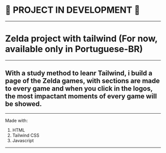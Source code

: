 # 🚧 PROJECT IN DEVELOPMENT 🚧

---

# Zelda project with tailwind (For now, available only in Portuguese-BR)

---

## With a study method to leanr Tailwind, i build a page of the Zelda games, with sections are made to every game and when you click in the logos, the most impactant moments of every game will be showed.

---

Made with:

1. HTML
2. Tailwind CSS
3. Javascript

---
